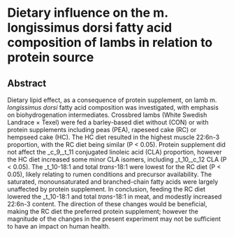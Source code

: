 # Dietary influence on the m. longissimus dorsi fatty acid composition of lambs in relation to protein source

## Abstract

Dietary lipid effect, as a consequence of protein supplement, on lamb m. _longissimus dorsi_ fatty acid composition was investigated, with emphasis on biohydrogenation intermediates. Crossbred lambs (White Swedish Landrace × Texel) were fed a barley-based diet without (CON) or with protein supplements including peas (PEA), rapeseed cake (RC) or hempseed cake (HC). The HC diet resulted in the highest muscle 22:6n-3 proportion, with the RC diet being similar (P &lt; 0.05). Protein supplement did not affect the _c_9,_t_11 conjugated linoleic acid (CLA) proportion, however the HC diet increased some minor CLA isomers, including _t_10,_c_12 CLA (P &lt; 0.05). The _t_10-18:1 and total _trans_-18:1 were lowest for the RC diet (P &lt; 0.05), likely relating to rumen conditions and precursor availability. The saturated, monounsaturated and branched-chain fatty acids were largely unaffected by protein supplement. In conclusion, feeding the RC diet lowered the _t_10-18:1 and total _trans_-18:1 in meat, and modestly increased 22:6n-3 content. The direction of these changes would be beneficial, making the RC diet the preferred protein supplement; however the magnitude of the changes in the present experiment may not be sufficient to have an impact on human health.